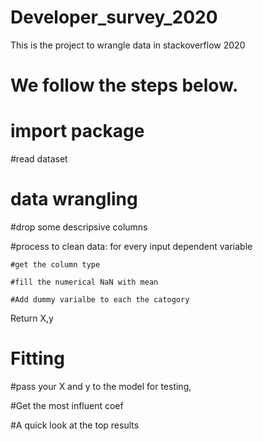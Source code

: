 # Developer_survey_2020
 This is the project to wrangle data in stackoverflow 2020
# We follow the steps below.

# import package
  #read dataset

# data wrangling
 #drop some descripsive columns
 
 #process to clean data: for every input dependent variable
 
    #get the column type
  
    #fill the numerical NaN with mean
  
    #Add dummy varialbe to each the catogory
  
 Return X,y


# Fitting
 #pass your X and y to the model for testing, 
 
 #Get the most influent coef
 
 #A quick look at the top results
 

